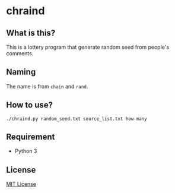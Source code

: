 # chraind

## What is this?

This is a lottery program that generate random seed from people's comments.

## Naming

The name is from `chain` and `rand`.

## How to use?

`./chraind.py random_seed.txt source_list.txt how-many`

## Requirement

- Python 3

## License

[MIT License](LICENSE)
